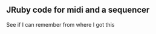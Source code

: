JRuby code for midi and a sequencer
-----------------------------------
See if I can remember from where I got this